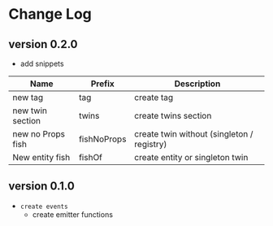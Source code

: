 # Change Log

## version 0.2.0

- add snippets

| Name              | Prefix      | Description                                |
| ----------------- | ----------- | ------------------------------------------ |
| new tag           | tag         | create tag                                 |
| new twin section  | twins       | create twins section                       |
| new no Props fish | fishNoProps | create twin without (singleton / registry) |
| New entity fish   | fishOf      | create entity or singleton twin            |

## version 0.1.0

- `create events`
  - create emitter functions
